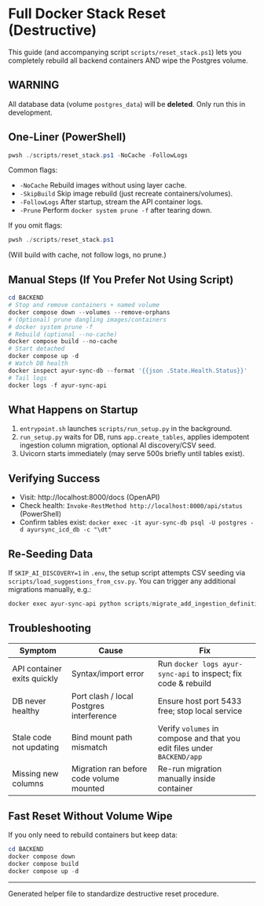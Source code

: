 # Full Docker Stack Reset (Destructive)

This guide (and accompanying script `scripts/reset_stack.ps1`) lets you completely rebuild
all backend containers AND wipe the Postgres volume.

## WARNING
All database data (volume `postgres_data`) will be **deleted**. Only run this in development.

## One-Liner (PowerShell)
```powershell
pwsh ./scripts/reset_stack.ps1 -NoCache -FollowLogs
```

Common flags:
- `-NoCache`     Rebuild images without using layer cache.
- `-SkipBuild`   Skip image rebuild (just recreate containers/volumes).
- `-FollowLogs`  After startup, stream the API container logs.
- `-Prune`       Perform `docker system prune -f` after tearing down.

If you omit flags:
```powershell
pwsh ./scripts/reset_stack.ps1
```
(Will build with cache, not follow logs, no prune.)

## Manual Steps (If You Prefer Not Using Script)
```powershell
cd BACKEND
# Stop and remove containers + named volume
docker compose down --volumes --remove-orphans
# (Optional) prune dangling images/containers
# docker system prune -f
# Rebuild (optional --no-cache)
docker compose build --no-cache
# Start detached
docker compose up -d
# Watch DB health
docker inspect ayur-sync-db --format '{{json .State.Health.Status}}'
# Tail logs
docker logs -f ayur-sync-api
```

## What Happens on Startup
1. `entrypoint.sh` launches `scripts/run_setup.py` in the background.
2. `run_setup.py` waits for DB, runs `app.create_tables`, applies idempotent ingestion column migration, optional AI discovery/CSV seed.
3. Uvicorn starts immediately (may serve 500s briefly until tables exist).

## Verifying Success
- Visit: http://localhost:8000/docs (OpenAPI)
- Check health: `Invoke-RestMethod http://localhost:8000/api/status` (PowerShell)
- Confirm tables exist: `docker exec -it ayur-sync-db psql -U postgres -d ayursync_icd_db -c "\dt"`

## Re-Seeding Data
If `SKIP_AI_DISCOVERY=1` in `.env`, the setup script attempts CSV seeding via `scripts/load_suggestions_from_csv.py`.
You can trigger any additional migrations manually, e.g.:
```powershell
docker exec ayur-sync-api python scripts/migrate_add_ingestion_definitions.py
```

## Troubleshooting
| Symptom | Cause | Fix |
|---------|-------|-----|
| API container exits quickly | Syntax/import error | Run `docker logs ayur-sync-api` to inspect; fix code & rebuild |
| DB never healthy | Port clash / local Postgres interference | Ensure host port 5433 free; stop local service |
| Stale code not updating | Bind mount path mismatch | Verify `volumes` in compose and that you edit files under `BACKEND/app` |
| Missing new columns | Migration ran before code volume mounted | Re-run migration manually inside container |

## Fast Reset Without Volume Wipe
If you only need to rebuild containers but keep data:
```powershell
cd BACKEND
docker compose down
docker compose build
docker compose up -d
```

---
Generated helper file to standardize destructive reset procedure.
